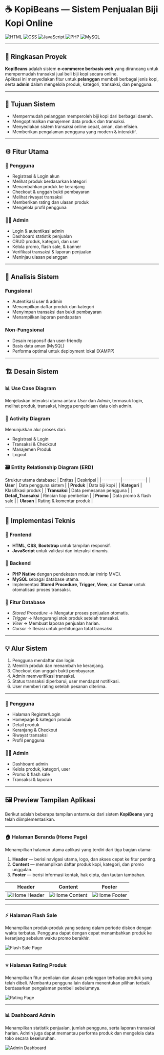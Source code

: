 # ☕ KopiBeans — Sistem Penjualan Biji Kopi Online

![HTML](https://img.shields.io/badge/HTML-E34F26?logo=html5&logoColor=white&style=for-the-badge)
![CSS](https://img.shields.io/badge/CSS-2965f1?logo=css3&logoColor=white&style=for-the-badge)
![JavaScript](https://img.shields.io/badge/JavaScript-F7DF1E?logo=javascript&logoColor=black&style=for-the-badge)
![PHP](https://img.shields.io/badge/PHP-777BB4?logo=php&logoColor=white&style=for-the-badge)
![MySQL](https://img.shields.io/badge/MySQL-005C84?logo=mysql&logoColor=white&style=for-the-badge)

---

## 📌 Ringkasan Proyek
**KopiBeans** adalah sistem **e-commerce berbasis web** yang dirancang untuk mempermudah transaksi jual beli biji kopi secara online.  
Aplikasi ini menyediakan fitur untuk **pelanggan** membeli berbagai jenis kopi, serta **admin** dalam mengelola produk, kategori, transaksi, dan pengguna.

---

## 🎯 Tujuan Sistem
- Mempermudah pelanggan memperoleh biji kopi dari berbagai daerah.
- Mengoptimalkan manajemen data produk dan transaksi.
- Menyediakan sistem transaksi online cepat, aman, dan efisien.
- Memberikan pengalaman pengguna yang modern & interaktif.

---

## ⚙️ Fitur Utama

### 👤 Pengguna
- Registrasi & Login akun  
- Melihat produk berdasarkan kategori  
- Menambahkan produk ke keranjang  
- Checkout & unggah bukti pembayaran  
- Melihat riwayat transaksi  
- Memberikan rating dan ulasan produk  
- Mengelola profil pengguna  

### 🧑‍💼 Admin
- Login & autentikasi admin  
- Dashboard statistik penjualan  
- CRUD produk, kategori, dan user  
- Kelola promo, flash sale, & banner  
- Verifikasi transaksi & laporan penjualan  
- Meninjau ulasan pelanggan 

---

## 🧠 Analisis Sistem

### **Fungsional**
- Autentikasi user & admin  
- Menampilkan daftar produk dan kategori  
- Menyimpan transaksi dan bukti pembayaran  
- Menampilkan laporan pendapatan  

### **Non-Fungsional**
- Desain responsif dan user-friendly  
- Basis data aman (MySQL)  
- Performa optimal untuk deployment lokal (XAMPP)

---

## 🏗️ Desain Sistem

### 📊 Use Case Diagram
Menjelaskan interaksi utama antara *User* dan *Admin*, termasuk login, melihat produk, transaksi, hingga pengelolaan data oleh admin.

### 🧭 Activity Diagram
Menunjukkan alur proses dari:
- Registrasi & Login  
- Transaksi & Checkout  
- Manajemen Produk  
- Logout

### 🗃️ Entity Relationship Diagram (ERD)
Struktur utama database:
| Entitas | Deskripsi |
|----------|------------|
| **User** | Data pengguna sistem |
| **Produk** | Data biji kopi |
| **Kategori** | Klasifikasi produk |
| **Transaksi** | Data pemesanan pengguna |
| **Detail_Transaksi** | Rincian tiap pembelian |
| **Promo** | Data promo & flash sale |
| **Ulasan** | Rating & komentar produk |

---

## 💾 Implementasi Teknis

### 🔹 **Frontend**
- **HTML**, **CSS**, **Bootstrap** untuk tampilan responsif.  
- **JavaScript** untuk validasi dan interaksi dinamis.  

### 🔹 **Backend**
- **PHP Native** dengan pendekatan modular (mirip MVC).  
- **MySQL** sebagai database utama.  
- Implementasi **Stored Procedure**, **Trigger**, **View**, dan **Cursor** untuk otomatisasi proses transaksi.

### 🔹 **Fitur Database**
- *Stored Procedure* → Mengatur proses penjualan otomatis.  
- *Trigger* → Mengurangi stok produk setelah transaksi.  
- *View* → Membuat laporan penjualan harian.  
- *Cursor* → Iterasi untuk perhitungan total transaksi.

---

## 💡 Alur Sistem
1. Pengguna mendaftar dan login.  
2. Memilih produk dan menambah ke keranjang.  
3. Checkout dan unggah bukti pembayaran.  
4. Admin memverifikasi transaksi.  
5. Status transaksi diperbarui, user mendapat notifikasi.  
6. User memberi rating setelah pesanan diterima.  

---

### 🧍 Pengguna
- Halaman Register/Login  
- Homepage & kategori produk  
- Detail produk  
- Keranjang & Checkout  
- Riwayat transaksi  
- Profil pengguna  

### 🧑‍💼 Admin
- Dashboard admin  
- Kelola produk, kategori, user  
- Promo & flash sale  
- Transaksi & laporan  

---

## 🖼️ **Preview Tampilan Aplikasi**

Berikut adalah beberapa tampilan antarmuka dari sistem **KopiBeans** yang telah diimplementasikan.

---

### 🏠 **Halaman Beranda (Home Page)**
Menampilkan halaman utama aplikasi yang terdiri dari tiga bagian utama:
1. **Header** — berisi navigasi utama, logo, dan akses cepat ke fitur penting.
2. **Content** — menampilkan daftar produk kopi, kategori, dan promo unggulan.
3. **Footer** — berisi informasi kontak, hak cipta, dan tautan tambahan.

| Header | Content | Footer |
|:--:|:--:|:--:|
| ![Home Header](assets/image/home_header.png) | ![Home Content](assets/image/home_content.png) | ![Home Footer](assets/image/home_footer.png) |

---

### ⚡ **Halaman Flash Sale**
Menampilkan produk-produk yang sedang dalam periode diskon dengan waktu terbatas.
Pengguna dapat dengan cepat menambahkan produk ke keranjang sebelum waktu promo berakhir.

![Flash Sale Page](assets/image/flash_sale.png)

---

### ⭐ **Halaman Rating Produk**
Menampilkan fitur penilaian dan ulasan pelanggan terhadap produk yang telah dibeli.
Membantu pengguna lain dalam menentukan pilihan terbaik berdasarkan pengalaman pembeli sebelumnya.

![Rating Page](assets/image/rating.png)

---

### 📊 **Dashboard Admin**
Menampilkan statistik penjualan, jumlah pengguna, serta laporan transaksi harian.
Admin juga dapat memantau performa produk dan mengelola data toko secara keseluruhan.

![Admin Dashboard](assets/image/admin_dashboard.png)


